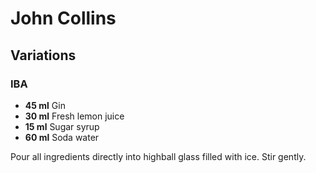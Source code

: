 # John Collins

## Variations

### IBA

* **45 ml** Gin
* **30 ml** Fresh lemon juice
* **15 ml** Sugar syrup
* **60 ml** Soda water

Pour all ingredients directly into highball glass filled with ice. Stir gently.
